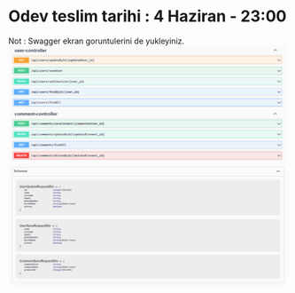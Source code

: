 # Odev teslim tarihi : 4 Haziran - 23:00
Not : Swagger ekran goruntulerini de yukleyiniz.
![alt text1](https://github.com/198-MobileAction-Java-Spring-Bootcamp/first-homework-farukkavlak/blob/main/ofaruk.kavlak_HomeWork1/SwaggerUI/Controllers.png )
![alt text2](https://github.com/198-MobileAction-Java-Spring-Bootcamp/first-homework-farukkavlak/blob/main/ofaruk.kavlak_HomeWork1/SwaggerUI/Schemas.png)

